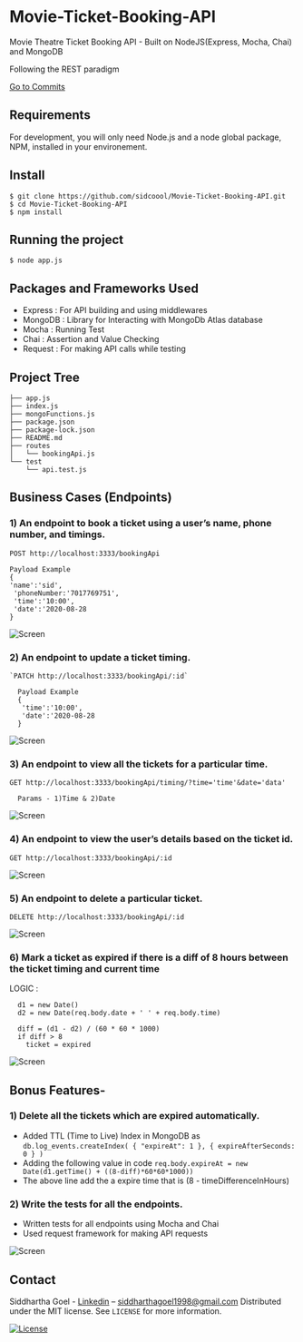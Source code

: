 # Movie-Ticket-Booking-API
Movie Theatre Ticket Booking API - Built on NodeJS(Express, Mocha, Chai) and MongoDB

Following the REST paradigm

[Go to Commits](https://github.com/sidcoool/Movie-Ticket-Booking-API/commits?author=sidcoool)

## Requirements

For development, you will only need Node.js and a node global package, NPM, installed in your environement.

## Install

    $ git clone https://github.com/sidcoool/Movie-Ticket-Booking-API.git
    $ cd Movie-Ticket-Booking-API
    $ npm install

## Running the project

    $ node app.js
    
## Packages and Frameworks Used
- Express : For API building and using middlewares
- MongoDB : Library for Interacting with MongoDb Atlas database
- Mocha : Running Test
- Chai : Assertion and Value Checking
- Request : For making API calls while testing

## Project Tree
```
├── app.js
├── index.js
├── mongoFunctions.js
├── package.json
├── package-lock.json
├── README.md
├── routes
│   └── bookingApi.js
└── test
    └── api.test.js
```
## Business Cases (Endpoints)

### 1) An endpoint to book a ticket using a user’s name, phone number, and timings.
   `POST http://localhost:3333/bookingApi`
   ```
   Payload Example
   {
   'name':'sid',
    'phoneNumber:'7017769751',
    'time':'10:00',
    'date':'2020-08-28
   }
   ```
![Screen](Screens/PostNewTicket.png)

### 2) An endpoint to update a ticket timing.
    `PATCH http://localhost:3333/bookingApi/:id`
 ```
   Payload Example
   {
    'time':'10:00',
    'date':'2020-08-28
   }
 ```
![Screen](Screens/UpdateTicketTiming.png)

### 3) An endpoint to view all the tickets for a particular time.
   `GET http://localhost:3333/bookingApi/timing/?time='time'&date='data'`
 ```
   Params - 1)Time & 2)Date
 ```
 ![Screen](Screens/GetTicketsByTime.png)

### 4) An endpoint to view the user’s details based on the ticket id.
   `GET http://localhost:3333/bookingApi/:id`

 ![Screen](Screens/GetById.png)
   
### 5) An endpoint to delete a particular ticket.
  `DELETE http://localhost:3333/bookingApi/:id`
  
![Screen](Screens/DeleteATicket.png)
  
### 6) Mark a ticket as expired if there is a diff of 8 hours between the ticket timing and current time
  LOGIC :
  ```
    d1 = new Date()
    d2 = new Date(req.body.date + ' ' + req.body.time)

    diff = (d1 - d2) / (60 * 60 * 1000)
    if diff > 8
      ticket = expired
 ```
![Screen](Screens/AddingOldTicket.png)

 ## Bonus Features-
 
 ### 1) Delete all the tickets which are expired automatically. 
   - Added TTL (Time to Live) Index in MongoDB as
```db.log_events.createIndex( { "expireAt": 1 }, { expireAfterSeconds: 0 } )```
   - Adding the following value in code
```req.body.expireAt = new Date(d1.getTime() + ((8-diff)*60*60*1000))```
   - The above line add the a expire time that is (8 - timeDifferenceInHours)

### 2) Write the tests for all the endpoints.
   - Written tests for all endpoints using Mocha and Chai 
   - Used request framework for making API requests
    
![Screen](Screens/RunningTests.png)
    
 ## Contact

Siddhartha Goel - [Linkedin](https://linkedin.com/in/siddhartha-goel-b2098117a) – siddharthagoel1998@gmail.com
Distributed under the MIT license. See ``LICENSE`` for more information.

[![License][license-image]][license-url]

[license-image]:https://img.shields.io/badge/license-MIT-blue.svg

[license-url]:https://raw.githubusercontent.com/clamytoe/pyTrack/master/LICENSE

  
